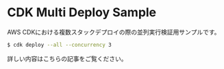 # CDK Multi Deploy Sample

AWS CDKにおける複数スタックデプロイの際の並列実行検証用サンプルです。  

```bash
$ cdk deploy --all --concurrency 3
```

詳しい内容はこちらの記事をご覧ください。
